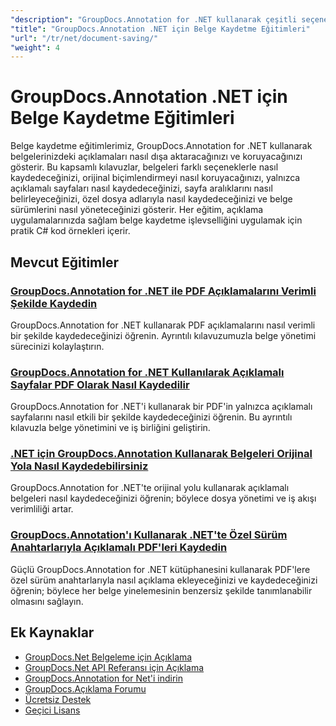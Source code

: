 ```yaml
---
"description": "GroupDocs.Annotation for .NET kullanarak çeşitli seçeneklerle açıklamalı belgeleri kaydetmeye yönelik kapsamlı eğitimler."
"title": "GroupDocs.Annotation .NET için Belge Kaydetme Eğitimleri"
"url": "/tr/net/document-saving/"
"weight": 4
---
```


# GroupDocs.Annotation .NET için Belge Kaydetme Eğitimleri

Belge kaydetme eğitimlerimiz, GroupDocs.Annotation for .NET kullanarak belgelerinizdeki açıklamaları nasıl dışa aktaracağınızı ve koruyacağınızı gösterir. Bu kapsamlı kılavuzlar, belgeleri farklı seçeneklerle nasıl kaydedeceğinizi, orijinal biçimlendirmeyi nasıl koruyacağınızı, yalnızca açıklamalı sayfaları nasıl kaydedeceğinizi, sayfa aralıklarını nasıl belirleyeceğinizi, özel dosya adlarıyla nasıl kaydedeceğinizi ve belge sürümlerini nasıl yöneteceğinizi gösterir. Her eğitim, açıklama uygulamalarınızda sağlam belge kaydetme işlevselliğini uygulamak için pratik C# kod örnekleri içerir.

## Mevcut Eğitimler

### [GroupDocs.Annotation for .NET ile PDF Açıklamalarını Verimli Şekilde Kaydedin](./save-pdf-annotations-groupdocs-dotnet/)
GroupDocs.Annotation for .NET kullanarak PDF açıklamalarını nasıl verimli bir şekilde kaydedeceğinizi öğrenin. Ayrıntılı kılavuzumuzla belge yönetimi sürecinizi kolaylaştırın.

### [GroupDocs.Annotation for .NET Kullanılarak Açıklamalı Sayfalar PDF Olarak Nasıl Kaydedilir](./mastering-groupdocs-annotation-save-annotated-pdf-pages/)
GroupDocs.Annotation for .NET'i kullanarak bir PDF'in yalnızca açıklamalı sayfalarını nasıl etkili bir şekilde kaydedeceğinizi öğrenin. Bu ayrıntılı kılavuzla belge yönetimini ve iş birliğini geliştirin.

### [.NET için GroupDocs.Annotation Kullanarak Belgeleri Orijinal Yola Nasıl Kaydedebilirsiniz](./save-document-same-path-groupdocs-annotation-net/)
GroupDocs.Annotation for .NET'te orijinal yolu kullanarak açıklamalı belgeleri nasıl kaydedeceğinizi öğrenin; böylece dosya yönetimi ve iş akışı verimliliği artar.

### [GroupDocs.Annotation'ı Kullanarak .NET'te Özel Sürüm Anahtarlarıyla Açıklamalı PDF'leri Kaydedin](./annotate-pdf-custom-version-key-groupdocs-net/)
Güçlü GroupDocs.Annotation for .NET kütüphanesini kullanarak PDF'lere özel sürüm anahtarlarıyla nasıl açıklama ekleyeceğinizi ve kaydedeceğinizi öğrenin; böylece her belge yinelemesinin benzersiz şekilde tanımlanabilir olmasını sağlayın.

## Ek Kaynaklar

- [GroupDocs.Net Belgeleme için Açıklama](https://docs.groupdocs.com/annotation/net/)
- [GroupDocs.Net API Referansı için Açıklama](https://reference.groupdocs.com/annotation/net/)
- [GroupDocs.Annotation for Net'i indirin](https://releases.groupdocs.com/annotation/net/)
- [GroupDocs.Açıklama Forumu](https://forum.groupdocs.com/c/annotation)
- [Ücretsiz Destek](https://forum.groupdocs.com/)
- [Geçici Lisans](https://purchase.groupdocs.com/temporary-license/)